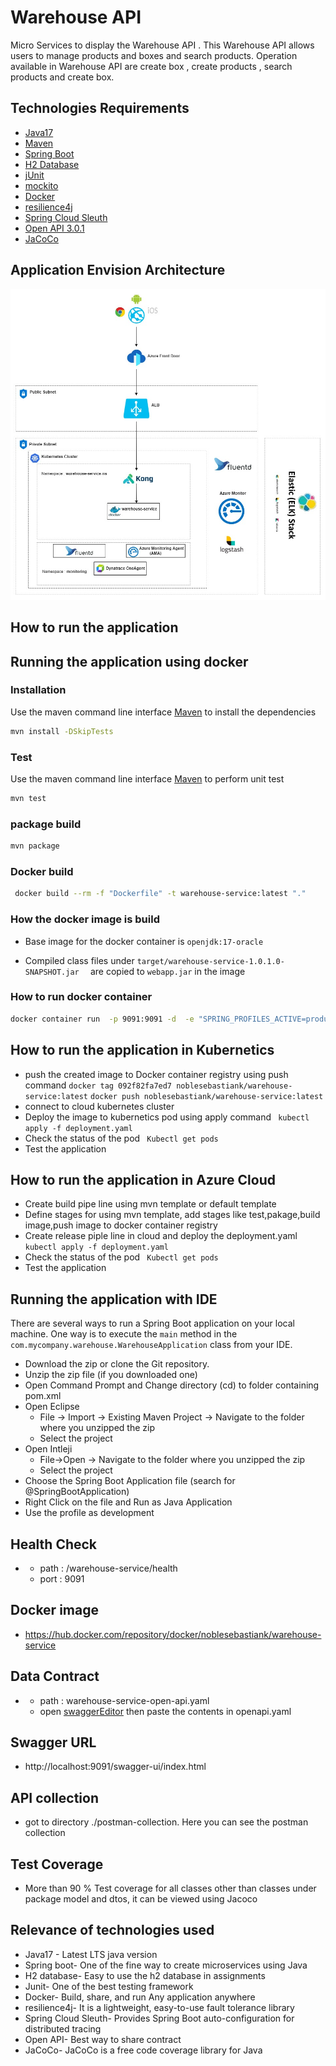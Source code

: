 # Warehouse API

Micro Services to display the Warehouse API . This Warehouse API allows users to manage products and boxes and 
search products. Operation available in Warehouse API are create box , create products , search products and create box.

## Technologies Requirements

* [Java17](https://www.oracle.com/java/)
* [Maven](https://maven.apache.org/)
* [Spring Boot](https://spring.io/projects/spring-boot)
* [H2 Database](https://www.h2database.com/html/main.html)
* [jUnit](https://junit.org/)
* [mockito](https://site.mockito.org/)
* [Docker](https://www.docker.com/)
* [resilience4j](https://resilience4j.readme.io/docs)
* [Spring Cloud Sleuth](https://spring.io/projects/spring-cloud-sleuth)
* [Open API 3.0.1](https://spec.openapis.org/oas/v3.0.1)
* [JaCoCo](https://www.eclemma.org/jacoco/)


## Application Envision Architecture

![](images/warehouse.jpg)

## How to run the application

## Running the application using docker

### Installation

Use the maven command line interface [Maven](https://maven.apache.org/) to install the dependencies

```bash
mvn install -DSkipTests
```

### Test
Use the maven command line interface [Maven](https://maven.apache.org/) to perform unit test
```bash
mvn test
```
### package build
```bash
mvn package
```
### Docker build
```bash
 docker build --rm -f "Dockerfile" -t warehouse-service:latest "."
```

### How the docker image is build
* Base image for the docker container is `openjdk:17-oracle`

* Compiled class files under `target/warehouse-service-1.0.1.0-SNAPSHOT.jar  ` are copied to `webapp.jar` in the image

### How to run docker container

```bash
docker container run  -p 9091:9091 -d  -e "SPRING_PROFILES_ACTIVE=production" --rm --name warehouse-service warehouse-service:latest
```
## How to run the application in Kubernetics

* push the created image to Docker container registry using push command
  `docker tag 092f82fa7ed7 noblesebastiank/warehouse-service:latest`
  `docker push noblesebastiank/warehouse-service:latest`
* connect to cloud kubernetes cluster
* Deploy the image to kubernetics pod using apply command
  ` kubectl apply -f deployment.yaml`
* Check the status of the pod
  ` Kubectl get pods`
* Test the application

## How to run the application in Azure Cloud

* Create build pipe line using mvn template or default template
* Define stages for using mvn template, add stages like test,pakage,build image,push image to docker container registry
* Create release piple line in cloud and deploy the deployment.yaml
  ` kubectl apply -f deployment.yaml`
* Check the status of the pod
  ` Kubectl get pods`
* Test the application

## Running the application with IDE

There are several ways to run a Spring Boot application on your local machine. One way is to execute the `main` 
method in the `com.mycompany.warehouse.WarehouseApplication` class from your IDE.

* 	Download the zip or clone the Git repository.
* 	Unzip the zip file (if you downloaded one)
* 	Open Command Prompt and Change directory (cd) to folder containing pom.xml
* 	Open Eclipse
    * File -> Import -> Existing Maven Project -> Navigate to the folder where you unzipped the zip
    * Select the project
* 	Open Intleji
    * File->Open -> Navigate to the folder where you unzipped the zip
    * Select the project
* 	Choose the Spring Boot Application file (search for @SpringBootApplication)
* 	Right Click on the file and Run as Java Application
* 	Use the profile as development



## Health Check

+
    - path : /warehouse-service/health
    - port : 9091

## Docker image
-  https://hub.docker.com/repository/docker/noblesebastiank/warehouse-service

## Data Contract

+
    - path : warehouse-service-open-api.yaml
    - open [swaggerEditor](https://editor.swagger.io)  then paste the contents in openapi.yaml

## Swagger URL
-  http://localhost:9091/swagger-ui/index.html

## API collection
- got to directory ./postman-collection. Here you can see the postman collection


## Test Coverage
- More than 90 % Test coverage for all classes other than classes under package model and dtos, it can be viewed
  using Jacoco

## Relevance of technologies used
- Java17 - Latest LTS java version 
- Spring boot- One of the fine way to create microservices using Java
- H2 database- Easy to use the h2 database in assignments
- Junit- One of the best testing framework
- Docker- Build, share, and run Any application anywhere
- resilience4j- It is a lightweight, easy-to-use fault tolerance library
- Spring Cloud Sleuth- Provides Spring Boot auto-configuration for distributed tracing
- Open API- Best way to share contract
- JaCoCo- JaCoCo is a free code coverage library for Java
